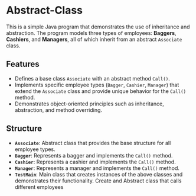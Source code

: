 # Abstract-Class
This is a simple Java program that demonstrates the use of inheritance and abstraction. The program models three types of employees: **Baggers**, **Cashiers**, and **Managers**, all of which inherit from an abstract `Associate` class.

## Features
- Defines a base class `Associate` with an abstract method `Call()`.
- Implements specific employee types (`Bagger`, `Cashier`, `Manager`) that extend the `Associate` class and provide unique behavior for the `Call()` method.
- Demonstrates object-oriented principles such as inheritance, abstraction, and method overriding.

## Structure
- **`Associate`**: Abstract class that provides the base structure for all employee types.
- **`Bagger`**: Represents a bagger and implements the `Call()` method.
- **`Cashier`**: Represents a cashier and implements the `Call()` method.
- **`Manager`**: Represents a manager and implements the `Call()` method.
- **`TestMain`**: Main class that creates instances of the above classes and demonstrates their functionality.
Create and Abstract class that calls different employees 
